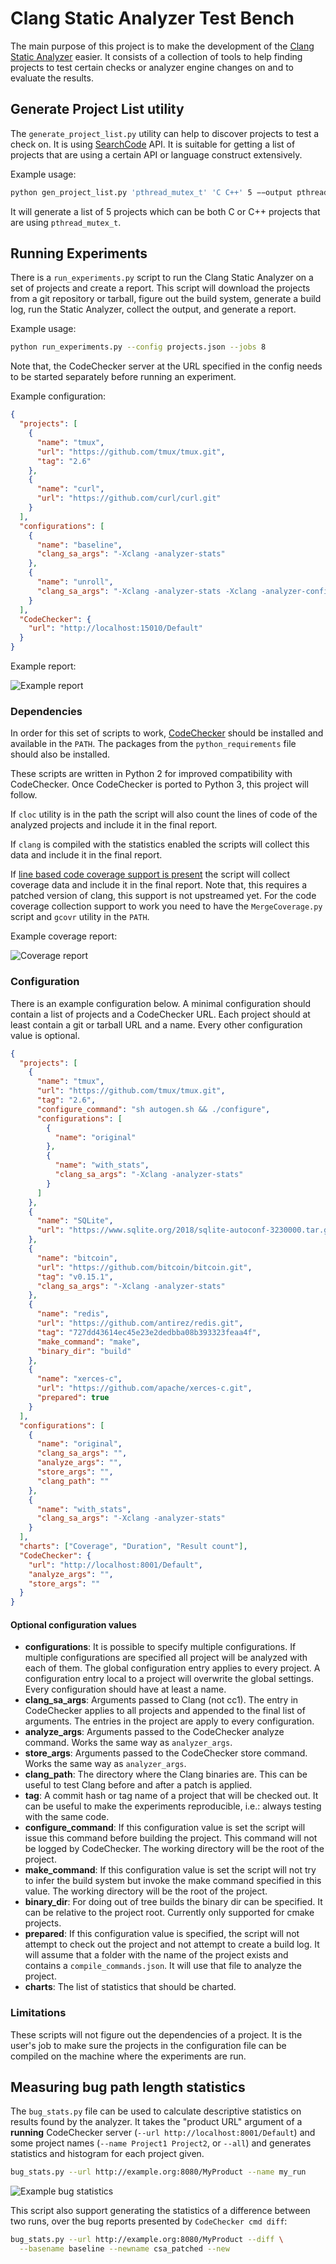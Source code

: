 Clang Static Analyzer Test Bench
================================

The main purpose of this project is to make the development of the 
[Clang Static Analyzer](https://clang-analyzer.llvm.org/) easier.
It consists of a collection of tools to help
finding projects to test certain checks or analyzer engine changes on
and to evaluate the results.

Generate Project List utility
-----------------------------

The `generate_project_list.py` utility can help to discover projects to
test a check on. It is using [SearchCode](https://searchcode.com) API.
It is suitable for getting a list of projects that are using a certain
API or language construct extensively.

Example usage:

```bash
python gen_project_list.py 'pthread_mutex_t' 'C C++' 5 −−output pthread.json
```

It will generate a list of 5 projects which can be both C or C++ projects that
are using `pthread_mutex_t`.

Running Experiments
-------------------

There is a `run_experiments.py` script to run the Clang Static Analyzer on a
set of projects and create a report. This script will download the projects
from a git repository or tarball, figure out the build system, generate a build log,
run the Static Analyzer, collect the output, and generate a report.

Example usage:

```bash
python run_experiments.py --config projects.json --jobs 8
```

Note that, the CodeChecker server at the URL specified in the config needs to
be started separately before running an experiment.

Example configuration:

```json
{
  "projects": [
    {
      "name": "tmux",
      "url": "https://github.com/tmux/tmux.git",
      "tag": "2.6"
    },
    {
      "name": "curl",
      "url": "https://github.com/curl/curl.git"
    }
  ],
  "configurations": [
    {
      "name": "baseline",
      "clang_sa_args": "-Xclang -analyzer-stats"
    },
    {
      "name": "unroll",
      "clang_sa_args": "-Xclang -analyzer-stats -Xclang -analyzer-config -Xclang unroll-loops=true,cfg-loopexit=true"
    }
  ],
  "CodeChecker": {
    "url": "http://localhost:15010/Default"
  }
}
```

Example report:

![Example report](https://raw.githubusercontent.com/Xazax-hun/csa-testbench/master/pictures/report.gif)

### Dependencies

In order for this set of scripts to work, [CodeChecker](https://github.com/Ericsson/codechecker)
should be installed and available in the `PATH`. The packages from the
`python_requirements` file should also be installed.

These scripts are written in Python 2 for improved compatibility with
CodeChecker. Once CodeChecker is ported to Python 3, this project will
follow.

If `cloc` utility is in the path the script will also count the lines of
code of the analyzed projects and include it in the final report.

If `clang` is compiled with the statistics enabled the scripts will collect
this data and include it in the final report.

If [line based code coverage support is present](https://github.com/Xazax-hun/clang/commit/8428aeb89deb0b61a5d0101dc7fab962be0cf6e8)
the script will collect coverage data and include it in the final report.
Note that, this requires a patched version of clang, this support is not
upstreamed yet. For the code coverage collection support to work
you need to have the `MergeCoverage.py` script and `gcovr` utility
in the `PATH`.

Example coverage report:

![Coverage report](https://raw.githubusercontent.com/Xazax-hun/csa-testbench/master/pictures/coverage.gif)

### Configuration

There is an example configuration below. A minimal configuration should contain a list
of projects and a CodeChecker URL. Each project should at least contain a git or tarball URL and
a name. Every other configuration value is optional.

```json
{
  "projects": [
    {
      "name": "tmux",
      "url": "https://github.com/tmux/tmux.git",
      "tag": "2.6",
      "configure_command": "sh autogen.sh && ./configure",
      "configurations": [
        {
          "name": "original"
        },
        {
          "name": "with_stats",
          "clang_sa_args": "-Xclang -analyzer-stats"
        }
      ]
    },
    {
      "name": "SQLite",
      "url": "https://www.sqlite.org/2018/sqlite-autoconf-3230000.tar.gz"
    },
    {
      "name": "bitcoin",
      "url": "https://github.com/bitcoin/bitcoin.git",
      "tag": "v0.15.1",
      "clang_sa_args": "-Xclang -analyzer-stats"
    },
    {
      "name": "redis",
      "url": "https://github.com/antirez/redis.git",
      "tag": "727dd43614ec45e23e2dedbba08b393323feaa4f",
      "make_command": "make",
      "binary_dir": "build"
    },
    {
      "name": "xerces-c",
      "url": "https://github.com/apache/xerces-c.git",
      "prepared": true
    }
  ],
  "configurations": [
    {
      "name": "original",
      "clang_sa_args": "",
      "analyze_args": "",
      "store_args": "",
      "clang_path": ""
    },
    {
      "name": "with_stats",
      "clang_sa_args": "-Xclang -analyzer-stats"
    }
  ],
  "charts": ["Coverage", "Duration", "Result count"],
  "CodeChecker": {
    "url": "http://localhost:8001/Default",
    "analyze_args": "",
    "store_args": ""
  }
}
```

#### Optional configuration values

* **configurations**: It is possible to specify multiple configurations. If multiple configurations are
specified all project will be analyzed with each of them. The global configuration
entry applies to every project. A configuration entry local to a project will overwrite
the global settings. Every configuration should have at least a name.
* **clang_sa_args**: Arguments passed to Clang (not cc1). The entry in CodeChecker applies to
all projects and appended to the final list of arguments. The entries in the project are
apply to every configuration.
* **analyze_args**: Arguments passed to the CodeChecker analyze command. Works the same way as
`analyzer_args`.
* **store_args**: Arguments passed to the CodeChecker store command. Works the same way as
`analyzer_args`.
* **clang_path**: The directory where the Clang binaries are. This can be useful to test Clang
before and after a patch is applied.
* **tag**: A commit hash or tag name of a project that will be checked out. It can be
useful to make the experiments reproducible, i.e.: always testing with the same code.
* **configure_command**: If this configuration value is set the script will issue this
command before building the project. This command will not be logged by CodeChecker.
The working directory will be the root of the project.
* **make_command**: If this configuration value is set the script will not try to
infer the build system but invoke the make command specified in this value.
The working directory will be the root of the project.
* **binary_dir**: For doing out of tree builds the binary dir can be specified. It can be
relative to the project root. Currently only supported for cmake projects.
* **prepared**: If this configuration value is specified, the script will not attempt to
check out the project and not attempt to create a build log. It will assume that a folder
with the name of the project exists and contains a `compile_commands.json`. It will use that
file to analyze the project.
* **charts**: The list of statistics that should be charted.

### Limitations

These scripts will not figure out the dependencies of a project. It is the user's job
to make sure the projects in the configuration file can be compiled on the machine where
the experiments are run.

Measuring bug path length statistics
------------------------------------

The `bug_stats.py` file can be used to calculate descriptive statistics on
results found by the analyzer. It takes the "product URL" argument of a
**running** CodeChecker server (`--url http://localhost:8001/Default`) and
some project names (`--name Project1 Project2`, or `--all`) and generates
statistics and histogram for each project given.

```bash
bug_stats.py --url http://example.org:8080/MyProduct --name my_run
```

![Example bug statistics](https://raw.githubusercontent.com/Xazax-hun/csa-testbench/master/pictures/bug_stats.png)

This script also support generating the statistics of a difference between two
runs, over the bug reports presented by `CodeChecker cmd diff`:

```bash
bug_stats.py --url http://example.org:8080/MyProduct --diff \
  --basename baseline --newname csa_patched --new
```
